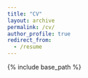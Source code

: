 ```yaml
---
title: "CV"
layout: archive
permalink: /cv/
author_profile: true
redirect_from:
  - /resume
---
```


{% include base_path %}
    
<object type="text/html" data="{{ site.baseurl }}/assets/pdfviewer/web/viewer.html?file={{ site.url | cgi_escape }}/files/cv/cv.pdf#pagemode=none" width="100%" height="100%">
</object>
